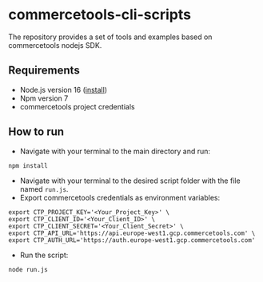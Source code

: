 # commercetools-cli-scripts
The repository provides a set of tools and examples based on commercetools nodejs SDK.

## Requirements
- Node.js version 16 ([install](https://nodejs.org/en/download))
- Npm version 7
- commercetools project credentials

## How to run
- Navigate with your terminal to the main directory and run:
```
npm install
```
- Navigate with your terminal to the desired script folder with the file named `run.js`.
- Export commercetools credentials as environment variables:

```
export CTP_PROJECT_KEY='<Your_Project_Key>' \
export CTP_CLIENT_ID='<Your_Client_ID>' \
export CTP_CLIENT_SECRET='<Your_Client_Secret>' \
export CTP_API_URL='https://api.europe-west1.gcp.commercetools.com' \
export CTP_AUTH_URL='https://auth.europe-west1.gcp.commercetools.com'
```
- Run the script:
```
node run.js
```
